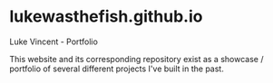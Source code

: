 # lukewasthefish.github.io
Luke Vincent - Portfolio

This website and its corresponding repository exist as a showcase / portfolio of several different projects I've built in the past.
